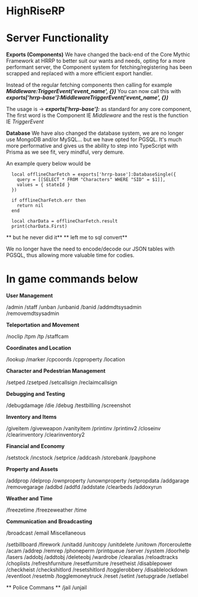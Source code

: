 # HighRiseRP


# Server Functionality

**Exports (Components)**
We have changed the back-end of the Core Mythic Framework at HRRP to better suit our wants and needs, opting for a more performant server,
the Component system for fetching/registering has been scrapped and replaced with a more efficient export handler.

Instead of the regular fetching components then calling for example **_Middleware:TriggerEvent('event_name', {})_**
You can now call this with **_exports['hrrp-base']:MiddlewareTriggerEvent('event_name', {})_**

The usage is -> **_exports['hrrp-base']:_** as standard for any core component,
The first word is the Component IE _Middleware_ and the rest is the function IE _TriggerEvent_

**Database**
We have also changed the database system, we are no longer use MongoDB and/or MySQL... but we have opted for PGSQL.
It's much more performative and gives us the ability to step into TypeScript with Prisma as we see fit, very mindful, very demure.

An example query below would be

```
  local offlineCharFetch = exports['hrrp-base']:DatabaseSingle({
    query = [[SELECT * FROM "Characters" WHERE "SID" = $1]],
    values = { stateId }
  })

  if offlineCharFetch.err then
    return nil
  end

  local charData = offlineCharFetch.result
  print(charData.First)
```
** but he never did it** ** left me to sql convert**

We no longer have the need to encode/decode our JSON tables with PGSQL, thus allowing more valuable time for codies.

# In game commands below

**User Management**

/admin
/staff
/unban
/unbanid
/banid
/addmdtsysadmin
/removemdtsysadmin

**Teleportation and Movement**

/noclip
/tpm
/tp
/staffcam

**Coordinates and Location**

/lookup
/marker
/cpcoords
/cpproperty
/location

**Character and Pedestrian Management**

/setped
/zsetped
/setcallsign
/reclaimcallsign

**Debugging and Testing**

/debugdamage
/die
/debug
/testbilling
/screenshot

**Inventory and Items**

/giveitem
/giveweapon
/vanityitem
/printinv
/printinv2
/closeinv
/clearinventory
/clearinventory2

**Financial and Economy**

/setstock
/incstock
/setprice
/addcash
/storebank
/payphone

**Property and Assets**

/addprop
/delprop
/ownproperty
/unownproperty
/setpropdata
/addgarage
/removegarage
/addbd
/addfd
/addstate
/clearbeds
/addoxyrun

**Weather and Time**

/freezetime
/freezeweather
/time

**Communication and Broadcasting**

/broadcast
/email
Miscellaneous

/setbillboard
/firework
/unitadd
/unitcopy
/unitdelete
/unitown
/forceroulette
/acam
/addrep
/remrep
/phoneperm
/printqueue
/server
/system
/doorhelp
/lasers
/addobj
/addtobj
/deleteobj
/wardrobe
/clearalias
/reloadtracks
/choplists
/refreshfurniture
/resetfurniture
/resetheist
/disablepower
/checkheist
/checkshitlord
/resetshitlord
/togglerobbery
/disablelockdown
/eventloot
/resetmb
/togglemoneytruck
/reset
/setint
/setupgrade
/setlabel

** Police Commans **
/jail
/unjail
